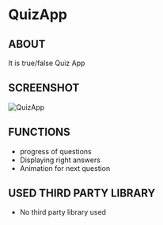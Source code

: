 # QuizApp

## ABOUT
It is true/false Quiz App

## SCREENSHOT
![QuizApp](https://user-images.githubusercontent.com/44651301/105985800-ff1d5880-60c1-11eb-9d12-91b01b671c48.gif)

## FUNCTIONS
* progress of questions
* Displaying right answers
* Animation for next question

## USED THIRD PARTY LIBRARY
- No third party library used
